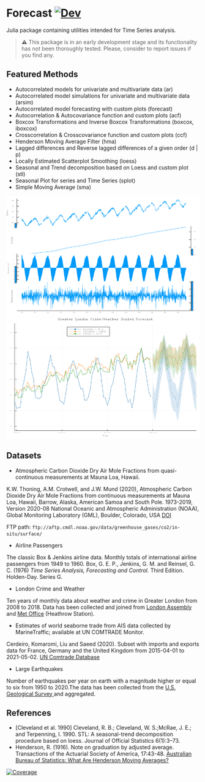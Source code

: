 # Forecast [![Dev](https://img.shields.io/badge/docs-dev-blue.svg)](https://viraltux.github.io/Forecast.jl/dev)

Julia package containing utilities intended for Time Series analysis.

> :warning: This package is in an early development stage and its functionality has not been thoroughly tested. Please, consider to report issues if you find any.

## Featured Methods

* Autocorrelated models for univariate and multivariate data (ar)
* Autocorrelated model simulations for univariate and multivariate data (arsim)
* Autocorrelated model forecasting with custom plots (forecast)
* Autocorrelation & Autocovariance function and custom plots (acf)
* Boxcox Transformations and Inverse Boxcox Transformations (boxcox, iboxcox)
* Crosscorrelation & Crosscovariance function and custom plots (ccf)
* Henderson Moving Average Filter (hma)
* Lagged differences and Reverse lagged differences of a given order (d | p)
* Locally Estimated Scatterplot Smoothing (loess)
* Seasonal and Trend decomposition based on Loess and custom plot (stl) 
* Seasonal Plot for series and Time Series (splot)
* Simple Moving Average (sma)

<img src="./docs/src/images/stl_readme.png">
<img src="./docs/src/images/forecast_readme.png">

## Datasets

* Atmospheric Carbon Dioxide Dry Air Mole Fractions from quasi-continuous measurements at Mauna Loa, Hawaii.

K.W. Thoning, A.M. Crotwell, and J.W. Mund (2020), Atmospheric Carbon Dioxide Dry Air Mole Fractions from continuous measurements at Mauna Loa, Hawaii, Barrow, Alaska, American Samoa and South Pole. 1973-2019, Version 2020-08 National Oceanic and Atmospheric Administration (NOAA), Global Monitoring Laboratory (GML), Boulder, Colorado, USA [DOI](https://doi.org/10.15138/yaf1-bk21)

FTP path: `ftp://aftp.cmdl.noaa.gov/data/greenhouse_gases/co2/in-situ/surface/`

* Airline Passengers

The classic Box & Jenkins airline data. Monthly totals of international airline passengers from 1949 to 1960. Box, G. E. P., Jenkins, G. M. and Reinsel, G. C. (1976) _Time Series Analysis, Forecasting and Control._ Third Edition. Holden-Day. Series G.

* London Crime and Weather

Ten years of monthly data about weather and crime in Greater London from 2008 to 2018. Data has been collected and joined from [London Assembly](london.gov.uk) and [Met Office](metoffice.gov.uk) (Heathrow Station).

* Estimates of world seaborne trade from AIS data collected by MarineTraffic; available at UN COMTRADE Monitor.

Cerdeiro, Komaromi, Liu and Saeed (2020). Subset with imports and exports data for France, Germany and the United Kingdom from 2015-04-01 to 2021-05-02. [UN Comtrade Database](https://comtrade.un.org/data/ais)

* Large Earthquakes

Number of earthquakes per year on earth with a magnitude higher or equal to six from 1950 to 2020.The data has been collected from the [U.S. Geological Survey
](https://earthquake.usgs.gov/) and aggregated.

## References

* [Cleveland et al. 1990]  Cleveland,  R.  B.;  Cleveland,  W.  S.;McRae, J. E.; and Terpenning, I.  1990.  STL: A seasonal-trend decomposition procedure based on loess. Journal of Official Statistics 6(1):3–73.
* Henderson, R. (1916). Note on graduation by adjusted average. Transactions of the Actuarial Society of America, 17:43-48. [Australian Bureau of Statistics: What Are Henderson Moving Averages?](https://www.abs.gov.au/websitedbs/d3310114.nsf/4a256353001af3ed4b2562bb00121564/5fc845406def2c3dca256ce100188f8e!OpenDocument#:~:text=WHAT%20ARE%20HENDERSON%20MOVING%20AVERAGES%3F)

[![Coverage](https://codecov.io/gh/viraltux/Forecast.jl/branch/master/graph/badge.svg)](https://codecov.io/gh/viraltux/Forecast.jl)


